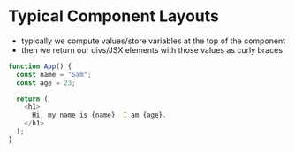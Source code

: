 # Typical Component Layouts

- typically we compute values/store variables at the top of the component
- then we return our divs/JSX elements with those values as curly braces

```javascript
function App() {
  const name = "Sam";
  const age = 23;

  return (
    <h1>
      Hi, my name is {name}. I am {age}.
    </h1>
  );
}
```
